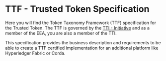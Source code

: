 # TTF - Trusted Token Specification

Here you will find the Token Taxonomy Framework (TTF) specification for the Trusted Token.  The TTF is governed by the [TTI - Initiative](http://tokentaxonomy.org) and as a member of the EEA, you are also a member of the TTI.

This specification provides the business description and requirements to be able to create a TTF certified implementation for an additional platform like Hyperledger Fabric or Corda.
